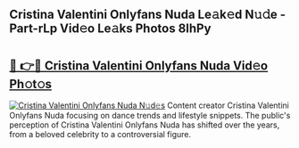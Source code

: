 ## Cristina Valentini Onlyfans Nuda Le𝚊k𝚎d N𝚞𝚍e - Part-rLp Vid𝚎o Le𝚊ks Photos 8IhPy

# <h2><a href="http://fbcnctn.evod.top/?m=Cristina+Valentini+Onlyfans+Nuda">🔗 👉🔴 Cristina Valentini Onlyfans Nuda Vid𝚎o Ph𝚘t𝚘s</a></h2>

[![Cristina Valentini Onlyfans Nuda N𝚞d𝚎s](https://i.imgur.com/8V9OHl7.gif)](http://fbcnctn.evod.top/?m=Cristina+Valentini+Onlyfans+Nuda)
Content creator Cristina Valentini Onlyfans Nuda focusing on dance trends and lifestyle snippets. The public's perception of Cristina Valentini Onlyfans Nuda has shifted over the years, from a beloved celebrity to a controversial figure. 

